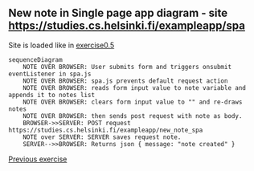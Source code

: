 ## New note in Single page app diagram - site https://studies.cs.helsinki.fi/exampleapp/spa
Site is loaded like in [exercise0.5](exercise0.5.md)

```mermaid
sequenceDiagram
    NOTE OVER BROWSER: User submits form and triggers onsubmit eventListener in spa.js
    NOTE OVER BROWSER: spa.js prevents default request action
    NOTE OVER BROWSER: reads form input value to note variable and appends it to notes list
    NOTE OVER BROWSER: clears form input value to "" and re-draws notes
    NOTE OVER BROWSER: then sends post request with note as body.
    BROWSER->>SERVER: POST request https://studies.cs.helsinki.fi/exampleapp/new_note_spa
    NOTE over SERVER: SERVER saves request note.
    SERVER-->>BROWSER: Returns json { message: "note created" }
```

[Previous exercise](exercise0.5.md)